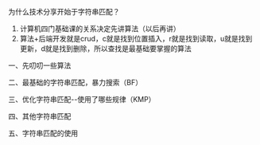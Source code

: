 为什么技术分享开始于字符串匹配？
1. 计算机四门基础课的关系决定先讲算法（以后再讲）
2. 算法+后端开发就是crud，c就是找到位置插入，r就是找到读取，u就是找到更新，d就是找到删除，所以查找是最基础要掌握的算法

一、先叨叨一些算法

二、最基础的字符串匹配，暴力搜索（BF）

三、优化字符串匹配--使用了哪些规律（KMP）

四、其他字符串匹配

五、字符串匹配的使用
